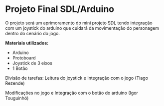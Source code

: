 # Projeto Final SDL/Arduino

O projeto será um aprimoramento do mini projeto SDL tendo integração com um joystick do arduino que
cuidará da movimentação do personagem dentro do cenário do jogo.

**Materiais utilizados:**
 * Arduino 
 * Protoboard
 * Joystick de 3 eixos
 * 1 Botão
 
 Divisão de tarefas:
  Leitura do joystick e Integração com o jogo (Tiago Rezende)
  
  Modificações no jogo e Integração com o botão do arduino (Igor Touguinhó) 
